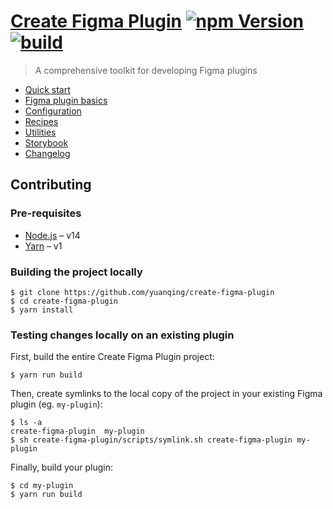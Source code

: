 # [Create Figma Plugin](https://yuanqing.github.io/create-figma-plugin/) [![npm Version](https://img.shields.io/npm/v/create-figma-plugin?cacheSeconds=1800)](https://www.npmjs.com/package/create-figma-plugin) [![build](https://img.shields.io/github/workflow/status/yuanqing/create-figma-plugin/build?cacheSeconds=1800)](https://github.com/yuanqing/create-figma-plugin/actions?query=workflow%3Abuild)

> A comprehensive toolkit for developing Figma plugins

- [Quick start](https://yuanqing.github.io/create-figma-plugin/#quick-start)
- [Figma plugin basics](https://yuanqing.github.io/create-figma-plugin/#figma-plugin-basics)
- [Configuration](https://yuanqing.github.io/create-figma-plugin/#configuration)
- [Recipes](https://yuanqing.github.io/create-figma-plugin/#recipes)
- [Utilities](https://yuanqing.github.io/create-figma-plugin/#utilities)
- [Storybook](https://yuanqing.github.io/create-figma-plugin/ui/)
- [Changelog](/CHANGELOG.md#readme)

## Contributing

### Pre-requisites

- [Node.js](https://nodejs.org) – v14
- [Yarn](https://classic.yarnpkg.com) – v1

### Building the project locally

```
$ git clone https://github.com/yuanqing/create-figma-plugin
$ cd create-figma-plugin
$ yarn install
```

### Testing changes locally on an existing plugin

First, build the entire Create Figma Plugin project:

```
$ yarn run build
```

Then, create symlinks to the local copy of the project in your existing Figma plugin (eg. `my-plugin`):

```
$ ls -a
create-figma-plugin  my-plugin
$ sh create-figma-plugin/scripts/symlink.sh create-figma-plugin my-plugin
```

Finally, build your plugin:

```
$ cd my-plugin
$ yarn run build
```
